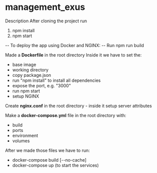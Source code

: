 # management_exus
Description
After cloning the project run
  1. npm install
  2. npm start

-- To deploy the app using Docker and NGINX: -- 
Run 
  npm run build

Made a **Dockerfile** in the root directory
Inside it we have to set the:
 - base image
 - working directory
 - copy package.json
 - run "npm install" to install all dependencies
 - expose the port, e.g. "3000"
 - run npm start
 - setup NGINX 
 
Create **nginx.conf** in the root directory - inside it setup server attributes

Make a **docker-compose.yml** file in the root directory with:
 - build
 - ports
 - environment
 - volumes
 
After we made those files we have to run:
 - docker-compose build [--no-cache] 
 - docker-compose up (to start the services)
 

